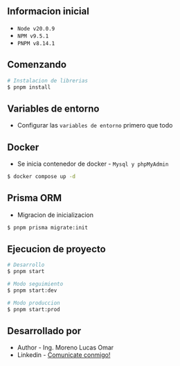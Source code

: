 ## Informacion inicial
- `Node v20.0.9`
- `NPM v9.5.1`
- `PNPM v8.14.1`

## Comenzando
```bash
# Instalacion de librerias
$ pnpm install
```

## Variables de entorno
- Configurar las `variables de entorno` primero que todo

## Docker
- Se inicia contenedor de docker - `Mysql y phpMyAdmin`
```bash
$ docker compose up -d
```

## Prisma ORM
- Migracion de inicializacion
```bash
$ pnpm prisma migrate:init
```

## Ejecucion de proyecto
```bash
# Desarrollo
$ pnpm start

# Modo seguimiento
$ pnpm start:dev

# Modo produccion
$ pnpm start:prod
```

## Desarrollado por

- Author - Ing. Moreno Lucas Omar
- Linkedin - [Comunicate conmigo!](https://www.linkedin.com/in/lucas-omar-moreno-16246678)